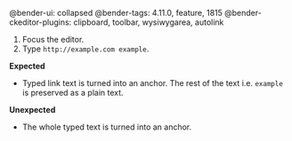 @bender-ui: collapsed
@bender-tags: 4.11.0, feature, 1815
@bender-ckeditor-plugins: clipboard, toolbar, wysiwygarea, autolink

1. Focus the editor.
1. Type `http://example.com example`.

**Expected**

* Typed link text is turned into an anchor. The rest of the text i.e. `example` is preserved as a plain text.

**Unexpected**

* The whole typed text is turned into an anchor.
